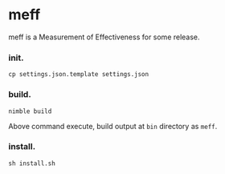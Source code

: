 # meff
meff is a Measurement of Effectiveness for some release.


### init.

```
cp settings.json.template settings.json
```

### build.

```
nimble build
```

Above command execute, build output at `bin` directory as `meff`.


### install.

```
sh install.sh
```

